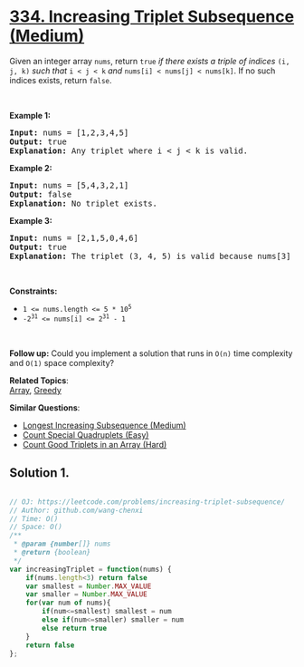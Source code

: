 # [334. Increasing Triplet Subsequence (Medium)](https://leetcode.com/problems/increasing-triplet-subsequence/)

<p>Given an integer array <code>nums</code>, return <code>true</code><em> if there exists a triple of indices </em><code>(i, j, k)</code><em> such that </em><code>i &lt; j &lt; k</code><em> and </em><code>nums[i] &lt; nums[j] &lt; nums[k]</code>. If no such indices exists, return <code>false</code>.</p>

<p>&nbsp;</p>
<p><strong class="example">Example 1:</strong></p>

<pre><strong>Input:</strong> nums = [1,2,3,4,5]
<strong>Output:</strong> true
<strong>Explanation:</strong> Any triplet where i &lt; j &lt; k is valid.
</pre>

<p><strong class="example">Example 2:</strong></p>

<pre><strong>Input:</strong> nums = [5,4,3,2,1]
<strong>Output:</strong> false
<strong>Explanation:</strong> No triplet exists.
</pre>

<p><strong class="example">Example 3:</strong></p>

<pre><strong>Input:</strong> nums = [2,1,5,0,4,6]
<strong>Output:</strong> true
<strong>Explanation:</strong> The triplet (3, 4, 5) is valid because nums[3] == 0 &lt; nums[4] == 4 &lt; nums[5] == 6.
</pre>

<p>&nbsp;</p>
<p><strong>Constraints:</strong></p>

<ul>
	<li><code>1 &lt;= nums.length &lt;= 5 * 10<sup>5</sup></code></li>
	<li><code>-2<sup>31</sup> &lt;= nums[i] &lt;= 2<sup>31</sup> - 1</code></li>
</ul>

<p>&nbsp;</p>
<strong>Follow up:</strong> Could you implement a solution that runs in <code>O(n)</code> time complexity and <code>O(1)</code> space complexity?

**Related Topics**:  
[Array](https://leetcode.com/tag/array/), [Greedy](https://leetcode.com/tag/greedy/)

**Similar Questions**:
* [Longest Increasing Subsequence (Medium)](https://leetcode.com/problems/longest-increasing-subsequence/)
* [Count Special Quadruplets (Easy)](https://leetcode.com/problems/count-special-quadruplets/)
* [Count Good Triplets in an Array (Hard)](https://leetcode.com/problems/count-good-triplets-in-an-array/)

## Solution 1.

```js

// OJ: https://leetcode.com/problems/increasing-triplet-subsequence/
// Author: github.com/wang-chenxi
// Time: O()
// Space: O()
/**
 * @param {number[]} nums
 * @return {boolean}
 */
var increasingTriplet = function(nums) {
    if(nums.length<3) return false
    var smallest = Number.MAX_VALUE
    var smaller = Number.MAX_VALUE
    for(var num of nums){
        if(num<=smallest) smallest = num
        else if(num<=smaller) smaller = num
        else return true
    }
    return false
};

```